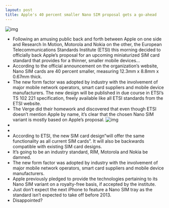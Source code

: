 ```yaml
---
layout: post
title: Apple's 40 percent smaller Nano SIM proposal gets a go-ahead
---
```

![img](http://media.idownloadblog.com/wp-content/uploads/2012/05/Apple-Nano-SIM-at-CTIA-image-002.jpeg)
* Following an amusing public back and forth between Apple on one side and Research In Motion, Motorola and Nokia on the other, the European Telecommunications Standards Institute (ETSI) this morning decided to officially back Apple’s proposal for an upcoming miniaturized SIM card standard that provides for a thinner, smaller mobile devices…
* According to the official announcement on the organization’s website, Nano SIM cards are 40 percent smaller, measuring 12.3mm x 8.8mm x 0.67mm thick.
* The new form factor was adopted by industry with the involvement of major mobile network operators, smart card suppliers and mobile device manufacturers. The new design will be published in due course in ETSI’s TS 102 221 specification, freely available like all ETSI standards from the ETSI website.
* The Verge did their homework and discovered that even though ETSI doesn’t mention Apple by name, it’s clear that the chosen Nano SIM variant is mostly based on Apple’s proposal.
![img](http://media.idownloadblog.com/wp-content/uploads/2012/06/4ff-apple.jpg)
*  
*  
* According to ETSI, the new SIM card design“will offer the same functionality as all current SIM cards”. It will also be backwards compatible with existing SIM card designs.
* It’s going to be an industry standard, RIM, Motorola and Nokia be damned.
* The new form factor was adopted by industry with the involvement of major mobile network operators, smart card suppliers and mobile device manufacturers.
* Apple previously pledged to provide the technologies pertaining to its Nano SIM variant on a royalty-free basis, if accepted by the institute.
* Just don’t expect the next iPhone to feature a Nano SIM tray as the standard isn’t expected to take off before 2013.
* Disappointed?

